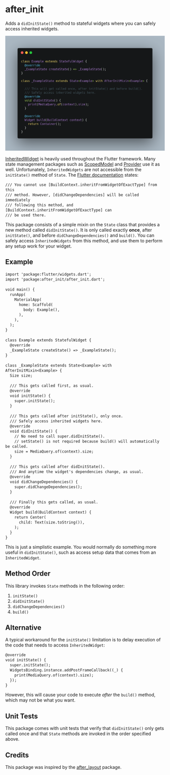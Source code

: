 # after_init

Adds a `didInitState()` method to stateful widgets where you can safely access inherited widgets.

![](after_init.png)

[InheritedWidget](https://api.flutter.dev/flutter/widgets/InheritedWidget-class.html) is heavily used throughout the Flutter framework. Many state management packages such as [ScopedModel](https://pub.dev/packages/scoped_model) and [Provider](https://pub.dev/packages/provider) use it as well. Unfortunately, `InheritedWidgets` are not accessible from the `initState()` method of `State`. The [Flutter documentation](https://api.flutter.dev/flutter/widgets/State/initState.html) states:

```
/// You cannot use [BuildContext.inheritFromWidgetOfExactType] from this
/// method. However, [didChangeDependencies] will be called immediately
/// following this method, and [BuildContext.inheritFromWidgetOfExactType] can
/// be used there.
```

This package consists of a simple mixin on the `State` class that provides a new method called `didInitState()`. It is only called exactly **once**, after `initState()`, and before `didChangeDependencies()` and `build()`. You can safely access `InheritedWidgets` from this method, and use them to perform any setup work for your widget.

## Example

```
import 'package:flutter/widgets.dart';
import 'package:after_init/after_init.dart';

void main() {
  runApp(
    MaterialApp(
      home: Scaffold(
        body: Example(),
      ),
    ),
  );
}

class Example extends StatefulWidget {
  @override
  _ExampleState createState() => _ExampleState();
}

class _ExampleState extends State<Example> with AfterInitMixin<Example> {
  Size size;

  /// This gets called first, as usual.
  @override
  void initState() {
    super.initState();
  }

  /// This gets called after initState(), only once.
  /// Safely access inherited widgets here.
  @override
  void didInitState() {
    // No need to call super.didInitState().
    // setState() is not required because build() will automatically be called.
    size = MediaQuery.of(context).size;
  }

  /// This gets called after didInitState().
  /// And anytime the widget's dependencies change, as usual.
  @override
  void didChangeDependencies() {
    super.didChangeDependencies();
  }

  /// Finally this gets called, as usual.
  @override
  Widget build(BuildContext context) {
    return Center(
      child: Text(size.toString()),
    );
  }
}
```
This is just a simplistic example. You would normally do something more useful in `didInitState()`, such as access setup data that comes from an `InheritedWidget`.

## Method Order
This library invokes `State` methods in the following order:

1. `initState()`
1. `didInitState()`
1. `didChangeDependencies()`
2. `build()`

## Alternative

A typical workaround for the `initState()` limitation is to delay execution of the code that needs to access `InheritedWidget`:

```
@override
void initState() {
  super.initState();
  WidgetsBinding.instance.addPostFrameCallback((_) {
    print(MediaQuery.of(context).size);
  });
}

```

However, this will cause your code to execute *after* the `build()` method, which may not be what you want.

## Unit Tests

This package comes with unit tests that verify that `didInitState()` only gets called once and that `State` methods are invoked in the order specified above.

## Credits

This package was inspired by the [after_layout](https://pub.dev/packages/after_layout) package.